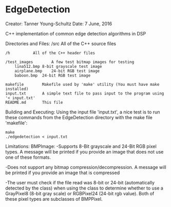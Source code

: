 # EdgeDetection

Creator:	Tanner Young-Schultz
Date:		7 June, 2016

C++ implementation of common edge detection algorithms in DSP

Directories and Files:
	/src				All of the C++ source files
	
	/h			All of the C++ header files
	
	/test_images		A few test bitmap images for testing
		lina512.bmp	8-bit grayscale test image
		airplane.bmp	24-bit RGB test image
		baboon.bmp	24-bit RGB test image
		
	makefile		Makefile used by 'make' utility (You must have make installed)
	input.txt		A simple text file to pass input to the program using '< input.txt'
	README.md		This file


Building and Executing:
Using the input file 'input.txt', a nice test is to run these commands from the EdgeDetection directory with the make file 'makefile':

	make
	./edgedetection < input.txt
	

Limitations:
BMPImage:
-Supports 8-Bit grayscale and 24-Bit RGB pixel types. A message will be printed if you provide an image that does not use one of these formats.

-Does not support any bitmap compression/decompression. A message will be printed if you provide an image that is compressed

-The user must check if the file read was 8-bit or 24-bit (automatically detected by the class) when using the class to determine
 whether to use a GrayPixel8 (8-bit gray scale) or RGBPixel24 (24-bit rgb value). Both of these pixel types are subclasses of
 BMPPixel.
